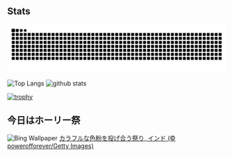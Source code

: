 ## Stats
<picture>
  <source media="(prefers-color-scheme: dark)" srcset="https://raw.githubusercontent.com/ba230t/ba230t/output/github-contribution-grid-snake-dark.svg">
  <source media="(prefers-color-scheme: light)" srcset="https://raw.githubusercontent.com/ba230t/ba230t/output/github-contribution-grid-snake.svg">
  <img alt="github contribution grid snake animation" src="https://raw.githubusercontent.com/ba230t/ba230t/output/github-contribution-grid-snake.svg">
</picture>

<p align="left">
  <img alt="Top Langs" height="150px" src="https://github-readme-stats.vercel.app/api/top-langs/?username=ba230t&layout=compact&theme=transparent" />
  <img alt="github stats" height="150px" src="https://github-readme-stats.vercel.app/api?username=ba230t&theme=transparent" />
</p>

[![trophy](https://github-profile-trophy.vercel.app/?username=ba230t&theme=transparent&column=7)](https://github.com/ryo-ma/github-profile-trophy)


<!-- Bing Wallpaper Start -->
## 今日はホーリー祭
![Bing Wallpaper](https://www.bing.com/th?id=OHR.HoliColors_JA-JP6070846521_1920x1080.jpg&rf=LaDigue_1920x1080.jpg&pid=hp)
[カラフルな色粉を投げ合う祭り, インド (© powerofforever/Getty Images)](https://www.bing.com/search?q=%E3%83%9B%E3%83%BC%E3%83%AA%E3%83%BC%E7%A5%AD&form=hpcapt&filters=HpDate%3a%2220250312_1500%22)
<!-- Bing Wallpaper End -->
